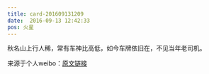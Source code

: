 ```yaml
---
title: card-201609131209
date:  2016-09-13 12:42:33
pos: 火星
---
```

秋名山上行人稀，常有车神比高低，如今车牌依旧在，不见当年老司机。

来源于个人weibo：[原文链接](https://m.weibo.cn/status/E84aC36q6?mblogid=E84aC36q6)